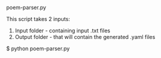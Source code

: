 poem-parser.py

This script takes 2 inputs:
1) Input folder - containing input .txt files
2) Output folder - that will contain the generated .yaml files

$ python poem-parser.py <folder-input> <folder-output>
